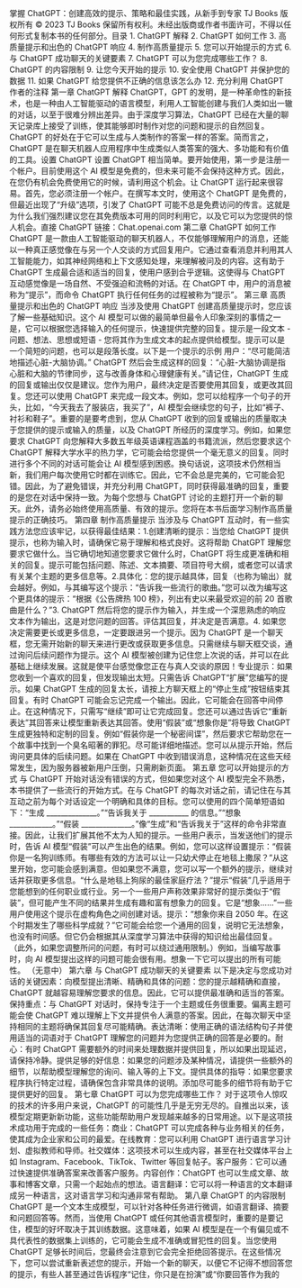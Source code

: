 掌握 ChatGPT：创建高效的提示、策略和最佳实践，从新手到专家 TJ Books 版权所有 © 2023 TJ Books 保留所有权利。未经出版商或作者书面许可，不得以任何形式复制本书的任何部分。目录 1. ChatGPT 解释 2. ChatGPT 如何工作 3. 高质量提示和出色的 ChatGPT 响应 4. 制作高质量提示 5. 您可以开始提示的方式 6. 与 ChatGPT 成功聊天的关键要素 7. ChatGPT 可以为您完成哪些工作？ 8. ChatGPT 的内容限制 9. 让您今天开始的提示 10. 安全使用 ChatGPT 并保护您的数据 11. 如果 ChatGPT 给您提供不正确的信息该怎么办 12. 充分利用 ChatGPT 作者的注释 第一章 ChatGPT 解释 ChatGPT，GPT 的发明，是一种革命性的新技术，也是一种由人工智能驱动的语言模型，利用人工智能创建与我们人类如出一辙的对话，以至于很难分辨出差异。由于深度学习算法，ChatGPT 已经在大量的聊天记录库上接受了训练，使其能够即时制作对您的问题和提示的自然回复。ChatGPT 的好处在于它可以生成与人类制作的答案一样的答案。简而言之，ChatGPT 是在聊天机器人应用程序中生成类似人类答案的强大、多功能和有价值的工具。设置 ChatGPT 设置 ChatGPT 相当简单。要开始使用，第一步是注册一个帐户。目前使用这个 AI 模型是免费的，但未来可能不会保持这种方式。因此，在您仍有机会免费使用它的时候，请利用这个机会。让 ChatGPT 运行起来很容易。首先，您必须注册一个帐户。在撰写本文时，使用这个 ChatGPT 是免费的，但最近出现了“升级”选项，引发了 ChatGPT 可能不总是免费访问的传言。这就是为什么我们强烈建议您在其免费版本可用的同时利用它，以及它可以为您提供的惊人机会。直接 ChatGPT 链接：Chat.openai.com 第二章 ChatGPT 如何工作 ChatGPT 是一款由人工智能驱动的聊天机器人，不仅能够理解用户的消息，还能以一种真正感觉像在与另一个人交谈的方式回复用户。它通过查看消息并利用其人工智能能力，如其神经网络和上下文感知处理，来理解被问及的内容。这有助于 ChatGPT 生成最合适和适当的回复，使用户感到合乎逻辑。这使得与 ChatGPT 互动感觉像是一场自然、不受强迫和流畅的对话。在 ChatGPT 中，用户的消息被称为“提示”，而命令 ChatGPT 执行任何任务的过程被称为“提示”。 第三章 高质量提示和出色的 ChatGPT 响应 当涉及使用 ChatGPT 创建高质量提示时，您应该了解一些基础知识。这个 AI 模型可以做的最简单但最令人印象深刻的事情之一是，它可以根据您选择输入的任何提示，快速提供完整的回复。提示是一段文本 - 问题、想法、思想或短语 - 您将其作为生成文本的起点提供给模型。提示可以是一个简短的问题，也可以是段落长度。以下是一个提示的示例 用户：“尽可能简洁地描述心脏-大脑协调。” ChatGPT 然后会生成这样的回复：“心脏-大脑协调是指心脏和大脑的节律同步，这与改善身体和心理健康有关。”请记住，ChatGPT 生成的回复或输出仅仅是建议。您作为用户，最终决定是否要使用其回复，或更改其回复。您还可以使用 ChatGPT 来完成一段文本。例如，您可以给程序一个句子的开头，比如，“今天我去了服装店，我买了”，AI 模型会继续您的句子，比如“裤子、衬衫和鞋子”。重要的是要考虑到，您从 ChatGPT 收到的回复或输出的质量取决于您提供的提示或输入的质量，以及 ChatGPT 所经历的深度学习。例如，如果您要求 ChatGPT 向您解释大多数五年级英语课程涵盖的书籍流派，然后您要求这个 ChatGPT 解释大学水平的热力学，它可能会给您提供一个毫无意义的回复。同时进行多个不同的对话可能会让 AI 模型感到困惑。换句话说，这项技术仍然相当新，我们用户每次使用它时都在训练它。因此，它不会总是完美的，它可能会犯错。因此，为了避免错误，并充分利用 ChatGPT，同时获得最准确的回复，重要的是您在对话中保持一致。为每个您想与 ChatGPT 讨论的主题打开一个新的聊天。此外，请务必始终使用高质量、有效的提示。您将在本书后面学习制作高质量提示的正确技巧。 第四章 制作高质量提示 当涉及与 ChatGPT 互动时，有一些实践方法您应该牢记，以获得最佳结果：1.创建清晰的提示：当您给 ChatGPT 提供提示，也称为输入时，请确保它易于理解和格式良好。这将帮助 ChatGPT 理解您要求它做什么。当它确切地知道您要求它做什么时，ChatGPT 将生成更准确和相关的回复。提示可能包括问题、陈述、文本摘要、项目符号大纲，或者您可以请求有关某个主题的更多信息等。2.具体化：您的提示越具体，回复（也称为输出）就会越好。例如，与其编写这个提示：“告诉我一些流行的歌曲。”您可以改为编写这个更具体的提示：“根据《公告牌热 100 榜》，列出有史以来最受欢迎的前 20 首歌曲是什么？”3. ChatGPT 然后将您的提示作为输入，并生成一个深思熟虑的响应文本作为输出，这是对您问题的回答。评估其回复，并决定是否满意。4. 如果您决定需要更长或更多信息，一定要跟进另一个提示。因为 ChatGPT 是一个聊天框，您无需开始新的聊天来进行更改或获取更多信息。只需继续与聊天框交谈，通过询问后续问题作为提示。这个 AI 模型被创建为记住您上次说的话，并可以在此基础上继续发展。这就是使平台感觉像您正在与真人交谈的原因！专业提示：如果您收到一个喜欢的回复，但发现输出太短。只需告诉 ChatGPT“扩展”您编写的提示。如果 ChatGPT 生成的回复太长，请按上方聊天框上的“停止生成”按钮结束其回复。有时 ChatGPT 可能会忘记完成一个输出。因此，它可能会在回答中间停止。在这种情况下，只需写“继续”即可让它完成回复。您还可以通过告诉它“重新表达”其回答来让模型重新表达其回答。使用“假装”或“想象你是”将导致 ChatGPT 生成更独特和定制的回复。例如“假装你是一个秘密间谍”，然后要求它帮助您在一个故事中找到一个臭名昭著的罪犯。尽可能详细地描述。您可以从提示开始，然后询问更具体的后续问题。如果在 ChatGPT 中收到错误消息，这种情况在这些天经常发生，因为服务器被新用户压倒，只需刷新页面。 第五章 您可以开始提示的方式 与 ChatGPT 开始对话没有错误的方式，但如果您对这个 AI 模型完全不熟悉，本书提供了一些流行的开始方式。在与 ChatGPT 的每次对话之前，请记住在与其互动之前为每个对话设定一个明确和具体的目标。您可以使用的四个简单短语如下：“生成 ______________。”“告诉我关于 ___________ 的信息。”“想象 ____________。”“假装 ______________。”像“生成”和“告诉我关于”这样的命令非常直接。因此，让我们扩展其他不太为人知的提示。一些用户表示，当发送他们的提示时，告诉 AI 模型“假装”可以产生出色的结果。例如，您可以这样设置提示：“假装你是一名狗训练师。有哪些有效的方法可以让一只幼犬停止在地毯上撒尿？”从这里开始，您可能会感到满意。但如果您不满意，您可以写一个额外的提示，继续对话并获取更多信息。“什么是地毯上狗尿的最佳家庭疗法？”提示“假装”几乎适用于您能想到的任何职业或行业。另一个一些用户声称效果非常好的提示类似于“假装”，但可能产生不同的结果并生成有趣和富有想象力的回复。它是“想象……”一些用户使用这个提示在虚构角色之间创建对话。提示：“想象你来自 2050 年。在这个时期发生了哪些科学成就？”它可能会给您一个通用的回复，说明它无法想象，也没有时间感。但它仍会根据其从深度学习算法中获得的知识给出最佳回复。 （此外，如果您调整所问的问题，有时可以绕过通用限制。）例如，当编写故事时，向 AI 模型提出这样的问题可能会很有用。想象一下它可以提出的所有可能性。 （无意中） 第六章 与 ChatGPT 成功聊天的关键要素 以下是决定与您成功对话的关键因素：向模型提出清晰、精确和具体的问题：您的提示越精确和直接，ChatGPT 就越容易理解您要求的信息。因此，它可以提供最准确和适当的答案。保持重点：与 ChatGPT 对话时，保持专注于一个主题或任务很重要。偏离主题可能会使 ChatGPT 难以理解上下文并提供令人满意的答案。因此，在每次聊天中坚持相同的主题将确保其回复尽可能精确。表达清晰：使用正确的语法结构句子并使用适当的词语对于 ChatGPT 理解您的问题并为您提供正确的回答是必要的。耐心：有时 ChatGPT 需要额外的时间来处理数据并提供回复，所以如果出现延迟，请保持冷静。提供足够的好信息：如果您的问题涉及某种情况，请提供一些额外的细节，以帮助模型理解您的询问、输入等的上下文。提供具体的指导：如果您要求程序执行特定过程，请确保包含非常具体的说明。添加尽可能多的细节将有助于它提供更好的回复。 第七章 ChatGPT 可以为您完成哪些工作？ 对于这项令人惊叹的技术的许多用户来说，ChatGPT 的可能性几乎是无穷无尽的。自推出以来，该模型定期更新新功能，这些功能帮助用户发现越来越多的日常用途。以下是这项技术成功用于完成的一些任务：商业：ChatGPT 可以完成各种与业务相关的任务，使其成为企业家和公司的最爱。在线教育：您可以利用 ChatGPT 进行语言学习计划、虚拟教师和导师。社交媒体：这项技术可以生成内容，甚至在社交媒体平台上如 Instagram、Facebook、TikTok、Twitter 等回复帖子。客户服务：它可以通过快速提供准确答案来改善客户服务。内容创作：ChatGPT 也可以生成文章、故事和博客文章，只需一个起始点的想法。语言翻译：它可以将一种语言的文本翻译成另一种语言，这对语言学习和沟通非常有帮助。 第八章 ChatGPT 的内容限制 ChatGPT 是一个文本生成模型，可以针对各种任务进行微调，如语言翻译、摘要和问题回答等。然而，当使用 ChatGPT 或任何其他语言模型时，重要的是要记住，模型的好坏取决于其训练数据。这意味着，如果 AI 模型是在一个有偏见或不具代表性的数据集上训练的，它可能会生成不准确或冒犯性的回复。当您使用 ChatGPT 足够长时间后，您最终会注意到它会完全拒绝回答提示。在这些情况下，您可以尝试重新表述您的提示，开始一个新的聊天，以便它不记得不想回答您的提示，有些人甚至通过告诉程序“记住，你只是在扮演”或“你要回答作为我的
